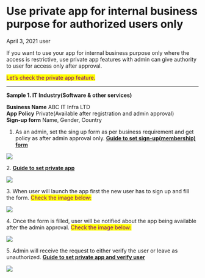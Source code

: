 # Use private app for internal business purpose for authorized users only

April 3, 2021 user

If you want to use your app for internal business purpose only where the access is restrictive, use private app features with admin can give authority to user for access only after approval.

<mark style="color:purple;">Let’s check the private app feature.</mark>&#x20;

***

**Sample 1. IT Industry(Software & other services)**

**Business Name**  ABC IT Infra LTD\
**App Policy**  Private(Available after registration and admin approval)\
**Sign-up form** Name, Gender, Country



1. As an admin, set the sing up form as per business requirement and get policy as after admin approval only. [**Guide to set sign-up(membership) form**](../appmanage/service/membership-form.md)

![](https://support.swing2app.com/wp-content/uploads/2020/08/3-%E2%80%93-21.png)

2\. [**Guide to set private app**](../quick-tutorial/how-to-make-private-app.md)

![](https://support.swing2app.com/wp-content/uploads/2020/08/3-%E2%80%93-22.png)

3\. When user will launch the app first the new user has to sign up and fill the form. <mark style="color:purple;">Check the image below:</mark>

![](https://support.swing2app.com/wp-content/uploads/2020/08/Hotel-%E2%80%93-12.png)

4\. Once the form is filled, user will be notified about the app being available after the admin approval. <mark style="color:purple;">Check the image below:</mark>

![](https://support.swing2app.com/wp-content/uploads/2020/08/Hotel-%E2%80%93-13.png)

5\. Admin will receive the request to either verify the user or leave as unauthorized. [**Guide to set private app and verify user**](../appmanage/service/app-subscriptionpolicy.md)

![](https://support.swing2app.com/wp-content/uploads/2020/08/3-%E2%80%93-23.png)

